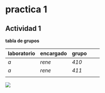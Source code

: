 # practica 1
## Actividad 1
**tabla de grupos**

| **laboratorio** | **encargado** | **grupo** |   |   |
|-------------|-----------|-------|---|---|
| _a_           | _rene_      | _410_   |   |   |
|    _a_         |    _rene_       |   _411_|   |   |
|             |           |       |   |   |
![](https://www.google.com.mx/imgres?imgurl=https%3A%2F%2Falkemi.es%2Fwp-content%2Fuploads%2F2017%2F07%2F49442031_m.jpg&imgrefurl=https%3A%2F%2Falkemi.es%2Fblog%2Flaboratorio-quimico-inventor%2F&docid=cJQUNleqTwZ9DM&tbnid=OA1c8JkxCbj1dM%3A&vet=10ahUKEwiavaagmOzZAhUN62MKHRiuBTIQMwi1ASgFMAU..i&w=847&h=565&bih=657&biw=1350&q=laboratorio&ved=0ahUKEwiavaagmOzZAhUN62MKHRiuBTIQMwi1ASgFMAU&iact=mrc&uact=8.jpg)

